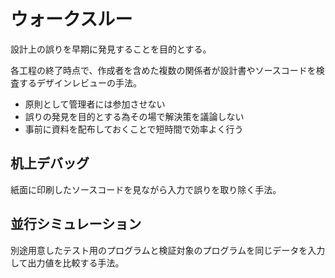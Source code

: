 # ウォークスルー

設計上の誤りを早期に発見することを目的とする。

各工程の終了時点で、作成者を含めた複数の関係者が設計書やソースコードを検査するデザインレビューの手法。

- 原則として管理者には参加させない
- 誤りの発見を目的とする為その場で解決策を議論しない
- 事前に資料を配布しておくことで短時間で効率よく行う

## 机上デバッグ

紙面に印刷したソースコードを見ながら入力で誤りを取り除く手法。

## 並行シミュレーション

別途用意したテスト用のプログラムと検証対象のプログラムを同じデータを入力して出力値を比較する手法。


